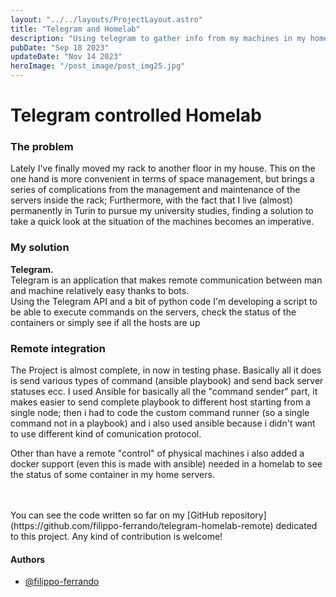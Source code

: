 ```yaml
---
layout: "../../layouts/ProjectLayout.astro"
title: "Telegram and Homelab"
description: "Using telegram to gather info from my machines in my homelab"
pubDate: "Sep 18 2023"
updateDate: "Nov 14 2023"
heroImage: "/post_image/post_img25.jpg"
---
```


# Telegram controlled Homelab

### The problem 
Lately I've finally moved my rack to another floor in my house.
This on the one hand is more convenient in terms of space management, but brings a series of complications from the management and maintenance of the servers inside the rack; Furthermore, with the fact that I live (almost) permanently in Turin to pursue my university studies, finding a solution to take a quick look at the situation of the machines becomes an imperative.

### My solution
**Telegram.** <br>
Telegram is an application that makes remote communication between man and machine relatively easy thanks to bots. <br>
Using the Telegram API and a bit of python code I'm developing a script to be able to execute commands on the servers, check the status of the containers or simply see if all the hosts are up

### Remote integration
The Project is almost complete, in now in testing phase.
Basically all it does is send various types of command (ansible playbook) and send back server statuses ecc.
I used Ansible for basically all the "command sender" part, it makes easier to send complete playbook to different host starting from a single node; then i had to code the custom command runner (so a single command not in a playbook) and i also used ansible because i didn't want to use different kind of comunication protocol.

Other than have a remote "control" of physical machines i also added a docker support (even this is made with ansible) needed in a homelab to see the status of some container in my home servers.

<br>
<br>
You can see the code written so far on my [GitHub repository](https://github.com/filippo-ferrando/telegram-homelab-remote) dedicated to this project. Any kind of contribution is welcome!


#### Authors

- [@filippo-ferrando](https://www.github.com/filippo-ferrando)